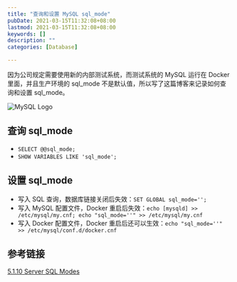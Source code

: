 ```yaml
---
title: "查询和设置 MySQL sql_mode"
pubDate: 2021-03-15T11:32:08+08:00
lastmod: 2021-03-15T11:32:08+08:00
keywords: []
description: ""
categories: [Database]

---
```


因为公司规定需要使用新的内部测试系统，而测试系统的 MySQL 运行在 Docker 里面，并且生产环境的 sql_mode 不是默认值，所以写了这篇博客来记录如何查询和设置 sql_mode。

![MySQL Logo](/images/querying-and-setting-mysql-sql_mode/mysql-logo.webp "MySQL Logo")

## 查询 sql_mode

* `SELECT @@sql_mode;`
* `SHOW VARIABLES LIKE 'sql_mode';`

## 设置 sql_mode

* 写入 SQL 查询，数据库链接关闭后失效：`SET GLOBAL sql_mode='';`
* 写入 MySQL 配置文件，Docker 重启后失效：`echo [mysqld] >> /etc/mysql/my.cnf; echo "sql_mode=''" >> /etc/mysql/my.cnf`
* 写入 Docker 配置文件，Docker 重启后还可以生效：`echo "sql_mode=''" >> /etc/mysql/conf.d/docker.cnf`

## 参考链接

[5.1.10 Server SQL Modes](https://dev.mysql.com/doc/refman/5.7/en/sql-mode.html "5.1.10 Server SQL Modes")